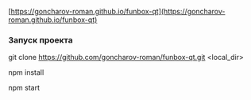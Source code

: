 [https://goncharov-roman.github.io/funbox-qt](https://goncharov-roman.github.io/funbox-qt)

### Запуск проекта

git clone https://github.com/goncharov-roman/funbox-qt.git <local_dir>

npm install

npm start
